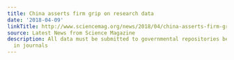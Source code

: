 ```yaml
---
title: China asserts firm grip on research data
date: '2018-04-09'
linkTitle: http://www.sciencemag.org/news/2018/04/china-asserts-firm-grip-research-data
source: Latest News from Science Magazine
description: All data must be submitted to governmental repositories before appearing
  in journals
---
```

